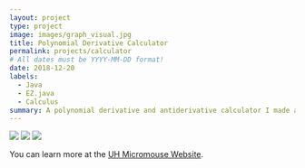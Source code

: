 ```yaml
---
layout: project
type: project
image: images/graph_visual.jpg
title: Polynomial Derivative Calculator
permalink: projects/calculator
# All dates must be YYYY-MM-DD format!
date: 2018-12-20
labels:
  - Java
  - EZ.java
  - Calculus
summary: A polynomial derivative and antiderivative calculator I made as a personal project.
---
```


<img class="ui image" src="{{ site.baseurl }}/images/xsquared_example.jpg">

<img class="ui image" src="{{ site.baseurl }}/images/antiderivative.jpg">

<img class="ui image" src="{{ site.baseurl }}/images/graph_visual.jpg">

You can learn more at the [UH Micromouse Website](http://www-ee.eng.hawaii.edu/~mmouse/about.html).



